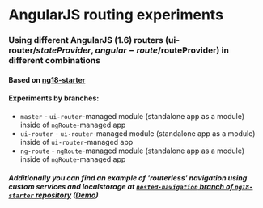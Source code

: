 # AngularJS routing experiments
### Using different AngularJS (1.6) routers (ui-router/$stateProvider, angular-route/$routeProvider) in different combinations
#### Based on [ng18-starter](https://github.com/loenko/ng18-starter)

#### Experiments by branches:
* `master` - `ui-router`-managed module (standalone app as a module) inside of `ngRoute`-managed app 
* `ui-router` - `ui-router`-managed module (standalone app as a module) inside of `ui-router`-managed app 
* `ng-route` - `ngRoute`-managed module (standalone app as a module) inside of `ngRoute`-managed app 

##### Additionally you can find an example of 'routerless' navigation using custom services and localstorage at [`nested-navigation` branch of `ng18-starter` repository](https://github.com/loenko/ng18-starter/tree/nested-navigation) ([Demo](https://loenko.github.io/ng18-starter/))
